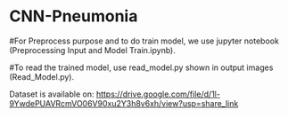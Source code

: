 # CNN-Pneumonia
#For Preprocess purpose and to do train model, we use jupyter 
 notebook (Preprocessing Input and Model Train.ipynb).

#To read the trained model, use read_model.py
 shown in output images (Read_Model.py).
 
 Dataset is available on: https://drive.google.com/file/d/1l-9YwdePUAVRcmVO06V90xu2Y3h8v6xh/view?usp=share_link
